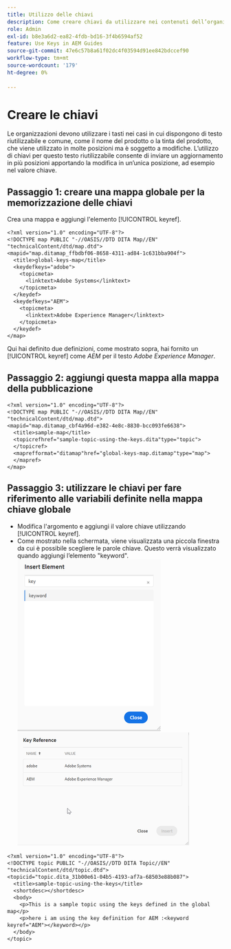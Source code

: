 ```yaml
---
title: Utilizzo delle chiavi
description: Come creare chiavi da utilizzare nei contenuti dell’organizzazione
role: Admin
exl-id: b8e3a6d2-ea82-4fdb-bd16-3f4b6594af52
feature: Use Keys in AEM Guides
source-git-commit: 47e6c57b8a61f02dc4f03594d91ee842bdccef90
workflow-type: tm+mt
source-wordcount: '179'
ht-degree: 0%

---
```


# Creare le chiavi

Le organizzazioni devono utilizzare i tasti nei casi in cui dispongono di testo riutilizzabile e comune, come il nome del prodotto o la tinta del prodotto, che viene utilizzato in molte posizioni ma è soggetto a modifiche. L’utilizzo di chiavi per questo testo riutilizzabile consente di inviare un aggiornamento in più posizioni apportando la modifica in un’unica posizione, ad esempio nel valore chiave.

## Passaggio 1: creare una mappa globale per la memorizzazione delle chiavi

Crea una mappa e aggiungi l&#39;elemento [!UICONTROL keyref].

```
<?xml version="1.0" encoding="UTF-8"?>
<!DOCTYPE map PUBLIC "-//OASIS//DTD DITA Map//EN" "technicalContent/dtd/map.dtd">
<mapid="map.ditamap_ffbdbf06-8658-4311-ad84-1c631bba904f">
  <title>global-keys-map</title>
  <keydefkeys="adobe">
    <topicmeta>
      <linktext>Adobe Systems</linktext>
    </topicmeta>
  </keydef>
  <keydefkeys="AEM">
    <topicmeta>
      <linktext>Adobe Experience Manager</linktext>
    </topicmeta>
  </keydef>
</map>
```

Qui hai definito due definizioni, come mostrato sopra, hai fornito un [!UICONTROL keyref] come _AEM_ per il testo _Adobe Experience Manager_.

## Passaggio 2: aggiungi questa mappa alla mappa della pubblicazione

```
<?xml version="1.0" encoding="UTF-8"?>
<!DOCTYPE map PUBLIC "-//OASIS//DTD DITA Map//EN" "technicalContent/dtd/map.dtd">
<mapid="map.ditamap_cbf4a96d-e382-4e8c-8830-bcc093fe6638">
  <title>sample-map</title>
  <topicrefhref="sample-topic-using-the-keys.dita"type="topic">
  </topicref>
  <maprefformat="ditamap"href="global-keys-map.ditamap"type="map">
  </mapref>
</map>
```

## Passaggio 3: utilizzare le chiavi per fare riferimento alle variabili definite nella mappa chiave globale

+ Modifica l&#39;argomento e aggiungi il valore chiave utilizzando [!UICONTROL keyref].
+ Come mostrato nella schermata, viene visualizzata una piccola finestra da cui è possibile scegliere le parole chiave. Questo verrà visualizzato quando aggiungi l’elemento &quot;keyword&quot;.
  ![Inserisci elemento](assets/insert_element.png)
  ![Rif chiave](assets/key_ref.png)

```
<?xml version="1.0" encoding="UTF-8"?>
<!DOCTYPE topic PUBLIC "-//OASIS//DTD DITA Topic//EN" "technicalContent/dtd/topic.dtd">
<topicid="topic.dita_31b00e61-04b5-4193-af7a-68503e88b087">
  <title>sample-topic-using-the-keys</title>
  <shortdesc></shortdesc>
  <body>
    <p>This is a sample topic using the keys defined in the global map</p>
    <p>here i am using the key definition for AEM :<keyword keyref="AEM"></keyword></p>
  </body>
</topic>
```
